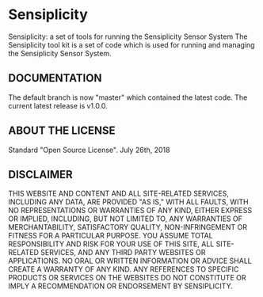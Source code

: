 Sensiplicity
============

Sensiplicity: a set of tools for running the Sensiplicity Sensor System
The Sensiplicity tool kit is a set of code which is used for running and managing the Sensiplicity Sensor System.

DOCUMENTATION
-------------
The default branch is now "master" which contained the latest code.
The current latest release is v1.0.0.

ABOUT THE LICENSE
-----------------
Standard "Open Source License".
July 26th, 2018

DISCLAIMER
----------
THIS WEBSITE AND CONTENT AND ALL SITE-RELATED SERVICES, INCLUDING ANY DATA, ARE PROVIDED "AS IS," WITH ALL FAULTS, WITH NO REPRESENTATIONS OR WARRANTIES OF ANY KIND, EITHER EXPRESS OR IMPLIED, INCLUDING, BUT NOT LIMITED TO, ANY WARRANTIES OF MERCHANTABILITY, SATISFACTORY QUALITY, NON-INFRINGEMENT OR FITNESS FOR A PARTICULAR PURPOSE. YOU ASSUME TOTAL RESPONSIBILITY AND RISK FOR YOUR USE OF THIS SITE, ALL SITE-RELATED SERVICES, AND ANY THIRD PARTY WEBSITES OR APPLICATIONS. NO ORAL OR WRITTEN INFORMATION OR ADVICE SHALL CREATE A WARRANTY OF ANY KIND. ANY REFERENCES TO SPECIFIC PRODUCTS OR SERVICES ON THE WEBSITES DO NOT CONSTITUTE OR IMPLY A RECOMMENDATION OR ENDORSEMENT BY SENSIPLICITY.
